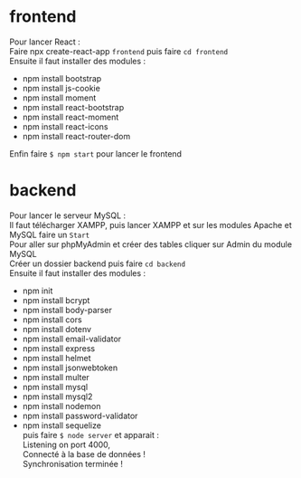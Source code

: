# frontend
Pour lancer React :  
Faire npx create-react-app `frontend` puis faire `cd frontend`  
Ensuite il faut installer des modules :  
- npm install bootstrap
- npm install js-cookie
- npm install moment
- npm install react-bootstrap
- npm install react-moment
- npm install react-icons
- npm install react-router-dom  

Enfin faire `$ npm start` pour lancer le frontend

# backend
Pour lancer le serveur MySQL :  
Il faut télécharger XAMPP, puis lancer XAMPP et sur les modules Apache et MySQL faire un `Start`  
Pour aller sur phpMyAdmin et créer des tables cliquer sur Admin du module MySQL  
Créer un dossier backend puis faire `cd backend`   
Ensuite il faut installer des modules :  
- npm init 
- npm install bcrypt
- npm install body-parser 
- npm install cors
- npm install dotenv
- npm install email-validator
- npm install express
- npm install helmet
- npm install jsonwebtoken
- npm install multer
- npm install mysql
- npm install mysql2
- npm install nodemon
- npm install password-validator
- npm install sequelize  
puis faire `$ node server` et apparait :  
Listening on port 4000,  
Connecté à la base de données !  
Synchronisation terminée !  
